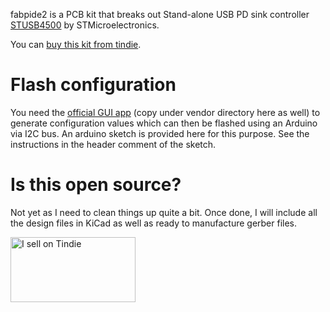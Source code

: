 fabpide2 is a PCB kit that breaks out Stand-alone USB PD sink controller
[STUSB4500](https://www.st.com/en/interfaces-and-transceivers/stusb4500.html)
by STMicroelectronics.

You can [buy this kit from
tindie](https://www.tindie.com/products/18263/).

# Flash configuration

You need the [official GUI
app](https://github.com/usb-c/STUSB4500/tree/master/GUI) (copy under
vendor directory here as well) to generate
configuration values which can then be flashed using an Arduino via I2C
bus. An arduino sketch is provided here for this purpose. See the
instructions in the header comment of the sketch.

# Is this open source?

Not yet as I need to clean things up quite a bit. Once done, I will
include all the design files in KiCad as well as ready to manufacture
gerber files.

<a href="https://www.tindie.com/stores/oxplot/?ref=offsite_badges&utm_source=sellers_oxplot&utm_medium=badges&utm_campaign=badge_large"><img src="https://d2ss6ovg47m0r5.cloudfront.net/badges/tindie-larges.png" alt="I sell on Tindie" width="200" height="104"></a>
